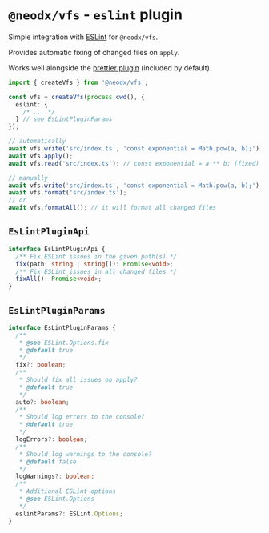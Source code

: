 # `@neodx/vfs` - `eslint` plugin <Badge type="tip" text="builtin" /> <Badge type="tip" text="auto" />

Simple integration with [ESLint](https://eslint.org/) for `@neodx/vfs`.

Provides automatic fixing of changed files on `apply`.

Works well alongside the [prettier plugin](./prettier.md) (included by default).

```typescript
import { createVfs } from '@neodx/vfs';

const vfs = createVfs(process.cwd(), {
  eslint: {
    /* ... */
  } // see EsLintPluginParams
});

// automatically
await vfs.write('src/index.ts', 'const exponential = Math.pow(a, b);');
await vfs.apply();
await vfs.read('src/index.ts'); // const exponential = a ** b; (fixed)

// manually
await vfs.write('src/index.ts', 'const exponential = Math.pow(a, b);');
await vfs.format('src/index.ts');
// or
await vfs.formatAll(); // it will format all changed files
```

## `EsLintPluginApi`

```typescript
interface EsLintPluginApi {
  /** Fix ESLint issues in the given path(s) */
  fix(path: string | string[]): Promise<void>;
  /** Fix ESLint issues in all changed files */
  fixAll(): Promise<void>;
}
```

## `EsLintPluginParams`

```typescript
interface EsLintPluginParams {
  /**
   * @see ESLint.Options.fix
   * @default true
   */
  fix?: boolean;
  /**
   * Should fix all issues on apply?
   * @default true
   */
  auto?: boolean;
  /**
   * Should log errors to the console?
   * @default true
   */
  logErrors?: boolean;
  /**
   * Should log warnings to the console?
   * @default false
   */
  logWarnings?: boolean;
  /**
   * Additional ESLint options
   * @see ESLint.Options
   */
  eslintParams?: ESLint.Options;
}
```
